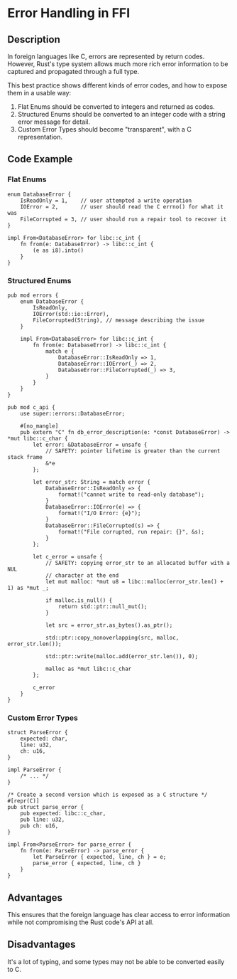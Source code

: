 # Error Handling in FFI

## Description

In foreign languages like C, errors are represented by return codes. However,
Rust's type system allows much more rich error information to be captured and
propagated through a full type.

This best practice shows different kinds of error codes, and how to expose them
in a usable way:

1. Flat Enums should be converted to integers and returned as codes.
2. Structured Enums should be converted to an integer code with a string error
   message for detail.
3. Custom Error Types should become "transparent", with a C representation.

## Code Example

### Flat Enums

```rust,ignore
enum DatabaseError {
    IsReadOnly = 1,    // user attempted a write operation
    IOError = 2,       // user should read the C errno() for what it was
    FileCorrupted = 3, // user should run a repair tool to recover it
}

impl From<DatabaseError> for libc::c_int {
    fn from(e: DatabaseError) -> libc::c_int {
        (e as i8).into()
    }
}
```

### Structured Enums

```rust,ignore
pub mod errors {
    enum DatabaseError {
        IsReadOnly,
        IOError(std::io::Error),
        FileCorrupted(String), // message describing the issue
    }

    impl From<DatabaseError> for libc::c_int {
        fn from(e: DatabaseError) -> libc::c_int {
            match e {
                DatabaseError::IsReadOnly => 1,
                DatabaseError::IOError(_) => 2,
                DatabaseError::FileCorrupted(_) => 3,
            }
        }
    }
}

pub mod c_api {
    use super::errors::DatabaseError;

    #[no_mangle]
    pub extern "C" fn db_error_description(e: *const DatabaseError) -> *mut libc::c_char {
        let error: &DatabaseError = unsafe {
            // SAFETY: pointer lifetime is greater than the current stack frame
            &*e
        };

        let error_str: String = match error {
            DatabaseError::IsReadOnly => {
                format!("cannot write to read-only database");
            }
            DatabaseError::IOError(e) => {
                format!("I/O Error: {e}");
            }
            DatabaseError::FileCorrupted(s) => {
                format!("File corrupted, run repair: {}", &s);
            }
        };

        let c_error = unsafe {
            // SAFETY: copying error_str to an allocated buffer with a NUL
            // character at the end
            let mut malloc: *mut u8 = libc::malloc(error_str.len() + 1) as *mut _;

            if malloc.is_null() {
                return std::ptr::null_mut();
            }

            let src = error_str.as_bytes().as_ptr();

            std::ptr::copy_nonoverlapping(src, malloc, error_str.len());

            std::ptr::write(malloc.add(error_str.len()), 0);

            malloc as *mut libc::c_char
        };

        c_error
    }
}
```

### Custom Error Types

```rust,ignore
struct ParseError {
    expected: char,
    line: u32,
    ch: u16,
}

impl ParseError {
    /* ... */
}

/* Create a second version which is exposed as a C structure */
#[repr(C)]
pub struct parse_error {
    pub expected: libc::c_char,
    pub line: u32,
    pub ch: u16,
}

impl From<ParseError> for parse_error {
    fn from(e: ParseError) -> parse_error {
        let ParseError { expected, line, ch } = e;
        parse_error { expected, line, ch }
    }
}
```

## Advantages

This ensures that the foreign language has clear access to error information
while not compromising the Rust code's API at all.

## Disadvantages

It's a lot of typing, and some types may not be able to be converted easily to
C.
